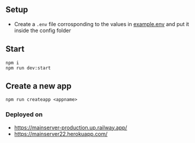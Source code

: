 ## Setup

- Create a `.env` file corrosponding to the values in [example.env](example.env) and put it inside the config folder

## Start

```
npm i
npm run dev:start
```

## Create a new app

```
npm run createapp <appname>
```

### Deployed on

- https://mainserver-production.up.railway.app/
- https://mainserver22.herokuapp.com/
